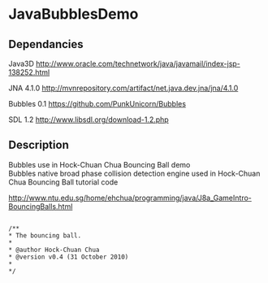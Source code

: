 JavaBubblesDemo
===============

Dependancies
------------
Java3D
http://www.oracle.com/technetwork/java/javamail/index-jsp-138252.html

JNA 4.1.0 
http://mvnrepository.com/artifact/net.java.dev.jna/jna/4.1.0

Bubbles 0.1
https://github.com/PunkUnicorn/Bubbles

SDL 1.2 
http://www.libsdl.org/download-1.2.php

Description
-----------
Bubbles use in Hock-Chuan Chua Bouncing Ball demo  
Bubbles native broad phase collision detection engine used in Hock-Chuan Chua Bouncing Ball tutorial code 

http://www.ntu.edu.sg/home/ehchua/programming/java/J8a_GameIntro-BouncingBalls.html

<code>
/** 
* The bouncing ball. 
* 
* @author Hock-Chuan Chua 
* @version v0.4 (31 October 2010) 
* 
*/
</code>
